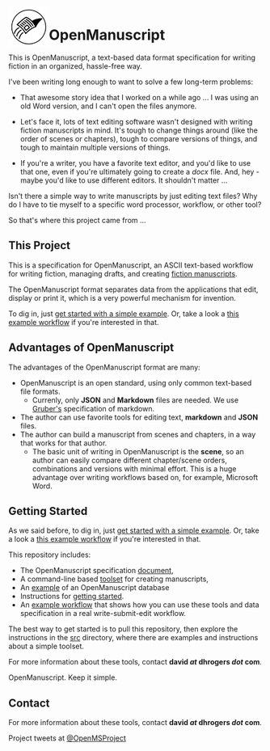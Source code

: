 
<img src="img/logo.png" width="80" align="left">

# OpenManuscript

This is OpenManuscript, a text-based data format specification for writing
fiction in an organized, hassle-free way.

I've been writing long enough to want to solve a few long-term problems:

- That awesome story idea that I worked on a while ago ... I was using an old Word
  version, and I can't open the files anymore.

- Let's face it, lots of text editing software wasn't designed with writing 
  fiction manuscripts in mind. It's tough to change things around (like the 
  order of scenes or chapters), tough to compare versions of things, and 
  tough to maintain multiple versions of things.

- If you're a writer, you have a favorite text editor, and you'd like to use
  that one, even if you're ultimately going to create a *docx* file. And, hey - 
  maybe you'd like to use different editors. It shouldn't matter ...

Isn't there a simple way to write manuscripts by just editing text files? Why do
I have to tie myself to a specific word processor, workflow, or other tool?

So that's where this project came from ...

## This Project

This is a specification for OpenManuscript, an ASCII text-based workflow for 
writing fiction, managing drafts, and creating 
[fiction manuscripts](https://www.shunn.net/format/story.html).

The OpenManuscript format separates data from the applications that edit,
display or print it, which is a very powerful mechanism for invention.

To dig in, just [get started with a simple example](getting_started.md). Or,
take a look a [this example workflow](workflow.md) if you're interested in that.

## Advantages of OpenManuscript

The advantages of the OpenManuscript format are many:

- OpenManuscript is an open standard, using only common text-based file formats.
  - Currenly, only **JSON** and **Markdown** files are needed. We use
    [Gruber's](https://daringfireball.net/projects/markdown/) specification of
    markdown.
- The author can use favorite tools for editing text, **markdown** and **JSON**
  files.
- The author can build a manuscript from scenes and chapters, in a way that
  works for that author.
  - The basic unit of writing in OpenManuscript is the **scene**, so an author
    can easily compare different chapter/scene orders, combinations and versions 
    with minimal effort. This is a huge advantage over writing workflows based on, 
    for example, Microsoft Word.


## Getting Started 

As we said before, to dig in, just [get started with a simple example](getting_started.md). Or,
take a look a [this example workflow](workflow.md) if you're interested in that.

This repository includes: 

- The OpenManuscript specification [document](spec/2-0.md), 
- A command-line based [toolset](src) for creating manuscripts, 
- An [example](example) of an OpenManuscript database 
- Instructions for [getting started](getting_started.md). 
- An [example workflow](workflow.md) that shows how you can use these
  tools and data specification in a real write-submit-edit workflow.

The best way to get started is to pull this repository, then explore the
instructions in the [src](src) directory, where there are examples and
instructions about a simple toolset.

For more information about these tools, contact **david *at* dhrogers *dot*
com**.

OpenManuscript. Keep it simple.

## Contact

For more information about these tools, contact **david *at* dhrogers *dot*
com**.

Project tweets at [@OpenMSProject](https://twitter.com/openmsproject)
